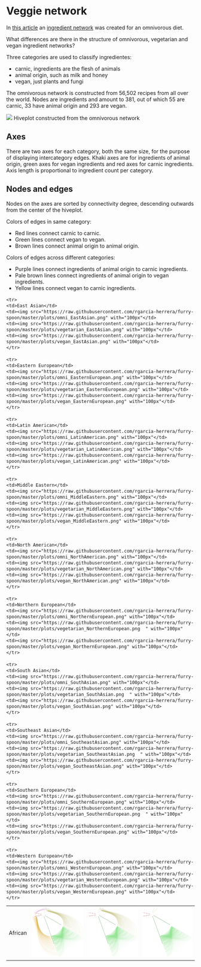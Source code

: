 # Veggie network


In [this article](http://www.nature.com/articles/doi:10.1038%2Fsrep00196)
an [ingredient network](https://github.com/rgarcia-herrera/furry-spoon/blob/master/data/get_data.sh) was
created for an omnivorous diet.

What differences are there in the structure of omnivorous, vegetarian
and vegan ingredient networks?

Three categories are used to classify ingredientes:
 - carnic, ingredients are the flesh of animals
 - animal origin, such as milk and honey
 - vegan, just plants and fungi

The omnivorous network is constructed from 56,502 recipes from all
over the world. Nodes are ingredients and amount to 381, out of which
55 are carnic, 33 have animal origin and 293 are vegan.

<img src="https://raw.githubusercontent.com/rgarcia-herrera/furry-spoon/master/plots/ingredients_3cat.png" width="600px">
Hiveplot constructed from the omnivorous network

## Axes

There are two axes for each category, both the same size, for the
purpose of displaying intercategory edges. Khaki axes are for
ingredients of animal origin, green axes for vegan ingredients and red
axes for carnic ingredients. Axis length is proportional to ingredient
count per category.

## Nodes and edges

Nodes on the axes are sorted by connectivity degree, descending
outwards from the center of the hiveplot.

Colors of edges in same category:
 - Red lines connect carnic to carnic.
 - Green lines connect vegan to vegan.
 - Brown lines connect animal origin to animal origin. 
 
Colors of edges across different categories:
 - Purple lines connect ingredients of animal origin to carnic
   ingredients. 
 - Pale brown lines connect ingredients of animal origin to vegan
   ingredients.
 - Yellow lines connect vegan to carnic ingredients.

<table>
	<tr>
	<td>African</td>
	<td><img src="https://raw.githubusercontent.com/rgarcia-herrera/furry-spoon/master/plots/omni_African.png" with="100px"</td>
	<td><img src="https://raw.githubusercontent.com/rgarcia-herrera/furry-spoon/master/plots/vegetarian_African.png" with="100px"</td>
	<td><img src="https://raw.githubusercontent.com/rgarcia-herrera/furry-spoon/master/plots/vegan_African.png" with="100px"</td>
	</tr>
	
	<tr>
	<td>East Asian</td>
	<td><img src="https://raw.githubusercontent.com/rgarcia-herrera/furry-spoon/master/plots/omni_EastAsian.png" with="100px"</td>
	<td><img src="https://raw.githubusercontent.com/rgarcia-herrera/furry-spoon/master/plots/vegetarian_EastAsian.png" with="100px"</td>
	<td><img src="https://raw.githubusercontent.com/rgarcia-herrera/furry-spoon/master/plots/vegan_EastAsian.png" with="100px"</td>
	</tr>
	
	<tr>
	<td>Eastern European</td>
	<td><img src="https://raw.githubusercontent.com/rgarcia-herrera/furry-spoon/master/plots/omni_EasternEuropean.png" with="100px"</td>
	<td><img src="https://raw.githubusercontent.com/rgarcia-herrera/furry-spoon/master/plots/vegetarian_EasternEuropean.png" with="100px"</td>
	<td><img src="https://raw.githubusercontent.com/rgarcia-herrera/furry-spoon/master/plots/vegan_EasternEuropean.png" with="100px"</td>
	</tr>

	<tr>
	<td>Latin American</td>
	<td><img src="https://raw.githubusercontent.com/rgarcia-herrera/furry-spoon/master/plots/omni_LatinAmerican.png" with="100px"</td>
	<td><img src="https://raw.githubusercontent.com/rgarcia-herrera/furry-spoon/master/plots/vegetarian_LatinAmerican.png" with="100px"</td>
	<td><img src="https://raw.githubusercontent.com/rgarcia-herrera/furry-spoon/master/plots/vegan_LatinAmerican.png" with="100px"</td>
	</tr>

	<tr>
	<td>Middle Eastern</td>
	<td><img src="https://raw.githubusercontent.com/rgarcia-herrera/furry-spoon/master/plots/omni_MiddleEastern.png" with="100px"</td>
	<td><img src="https://raw.githubusercontent.com/rgarcia-herrera/furry-spoon/master/plots/vegetarian_MiddleEastern.png" with="100px"</td>
	<td><img src="https://raw.githubusercontent.com/rgarcia-herrera/furry-spoon/master/plots/vegan_MiddleEastern.png" with="100px"</td>
	</tr>

	<tr>
	<td>North American</td>
	<td><img src="https://raw.githubusercontent.com/rgarcia-herrera/furry-spoon/master/plots/omni_NorthAmerican.png" with="100px"</td>
	<td><img src="https://raw.githubusercontent.com/rgarcia-herrera/furry-spoon/master/plots/vegetarian_NorthAmerican.png" with="100px"</td>
	<td><img src="https://raw.githubusercontent.com/rgarcia-herrera/furry-spoon/master/plots/vegan_NorthAmerican.png" with="100px"</td>
	</tr>

	<tr>
	<td>Northern European</td>
	<td><img src="https://raw.githubusercontent.com/rgarcia-herrera/furry-spoon/master/plots/omni_NorthernEuropean.png" with="100px"</td>
	<td><img src="https://raw.githubusercontent.com/rgarcia-herrera/furry-spoon/master/plots/vegetarian_NorthernEuropean.png  " with="100px"</td>
	<td><img src="https://raw.githubusercontent.com/rgarcia-herrera/furry-spoon/master/plots/vegan_NorthernEuropean.png" with="100px"</td>
	</tr>

	<tr>
	<td>South Asian</td>
	<td><img src="https://raw.githubusercontent.com/rgarcia-herrera/furry-spoon/master/plots/omni_SouthAsian.png" with="100px"</td>
	<td><img src="https://raw.githubusercontent.com/rgarcia-herrera/furry-spoon/master/plots/vegetarian_SouthAsian.png  " with="100px"</td>
	<td><img src="https://raw.githubusercontent.com/rgarcia-herrera/furry-spoon/master/plots/vegan_SouthAsian.png" with="100px"</td>
	</tr>
	
	<tr>
	<td>Southeast Asian</td>
	<td><img src="https://raw.githubusercontent.com/rgarcia-herrera/furry-spoon/master/plots/omni_SoutheastAsian.png" with="100px"</td>
	<td><img src="https://raw.githubusercontent.com/rgarcia-herrera/furry-spoon/master/plots/vegetarian_SoutheastAsian.png  " with="100px"</td>
	<td><img src="https://raw.githubusercontent.com/rgarcia-herrera/furry-spoon/master/plots/vegan_SoutheastAsian.png" with="100px"</td>
	</tr>

	<tr>
	<td>Southern European</td>
	<td><img src="https://raw.githubusercontent.com/rgarcia-herrera/furry-spoon/master/plots/omni_SouthernEuropean.png" with="100px"</td>
	<td><img src="https://raw.githubusercontent.com/rgarcia-herrera/furry-spoon/master/plots/vegetarian_SouthernEuropean.png  " with="100px"</td>
	<td><img src="https://raw.githubusercontent.com/rgarcia-herrera/furry-spoon/master/plots/vegan_SouthernEuropean.png" with="100px"</td>
	</tr>

	<tr>
	<td>Western European</td>
	<td><img src="https://raw.githubusercontent.com/rgarcia-herrera/furry-spoon/master/plots/omni_WesternEuropean.png" with="100px"</td>
	<td><img src="https://raw.githubusercontent.com/rgarcia-herrera/furry-spoon/master/plots/vegetarian_WesternEuropean.png" with="100px"</td>
	<td><img src="https://raw.githubusercontent.com/rgarcia-herrera/furry-spoon/master/plots/vegan_WesternEuropean.png" with="100px"</td>
	</tr>
</table>
